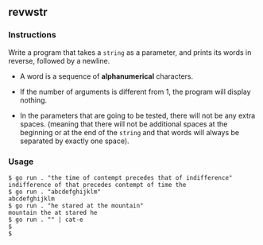 ## revwstr

### Instructions

Write a program that takes a `string` as a parameter, and prints its words in reverse, followed by a newline.

- A word is a sequence of **alphanumerical** characters.

- If the number of arguments is different from 1, the program will display nothing.

- In the parameters that are going to be tested, there will not be any extra spaces. (meaning that there will not be additional spaces at the beginning or at the end of the `string` and that words will always be separated by exactly one space).

### Usage

```console
$ go run . "the time of contempt precedes that of indifference"
indifference of that precedes contempt of time the
$ go run . "abcdefghijklm"
abcdefghijklm
$ go run . "he stared at the mountain"
mountain the at stared he
$ go run . "" | cat-e
$
$
```
